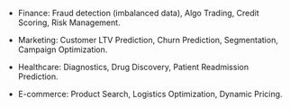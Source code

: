 - Finance: Fraud detection (imbalanced data), Algo Trading, Credit Scoring, Risk Management.

- Marketing: Customer LTV Prediction, Churn Prediction, Segmentation, Campaign Optimization.

- Healthcare: Diagnostics, Drug Discovery, Patient Readmission Prediction.

- E-commerce: Product Search, Logistics Optimization, Dynamic Pricing.